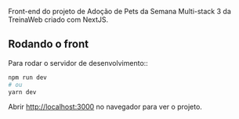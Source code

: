 Front-end do projeto de Adoção de Pets da Semana Multi-stack 3 da TreinaWeb criado com NextJS.

## Rodando o front

Para rodar o servidor de desenvolvimento::

```bash
npm run dev
# ou
yarn dev
```

Abrir [http://localhost:3000](http://localhost:3000) no navegador para ver o projeto.

